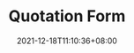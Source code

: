 ---
title: Quotation Form
date: 2021-12-18T11:10:36+08:00
draft: false
language: en
description: ""
image: ""
images: [""]
type: page
layout: book-consultation
---